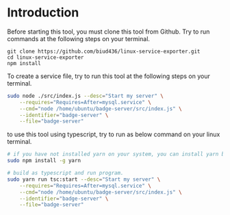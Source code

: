 # Introduction

Before starting this tool, you must clone this tool from Github. Try to run commands at the following steps on your terminal.

```
git clone https://github.com/biud436/linux-service-exporter.git
cd linux-service-exporter
npm install
```

To create a service file, try to run this tool at the following steps on your terminal.

```sh
sudo node ./src/index.js --desc="Start my server" \
    --requires="Requires=After=mysql.service" \
    --cmd="node /home/ubuntu/badge-server/src/index.js" \
    --identifier="badge-server" \
    --file="badge-server"
```

to use this tool using typescript, try to run as below command on your linux terminal.

```sh
# if you have not installed yarn on your system, you can install yarn by using following command.
sudo npm install -g yarn

# build as typescript and run program.
sudo yarn run tsc:start --desc="Start my server" \
    --requires="Requires=After=mysql.service" \
    --cmd="node /home/ubuntu/badge-server/src/index.js" \
    --identifier="badge-server" \
    --file="badge-server"
```
